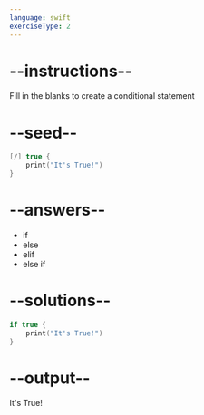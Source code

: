 ```yaml
---
language: swift
exerciseType: 2
---
```


# --instructions--

Fill in the blanks to create a conditional statement

# --seed--

```swift
[/] true {
    print("It's True!")
}
```

# --answers--

- if
- else
- elif
- else if

# --solutions--

```swift
if true {
    print("It's True!")
}
```

# --output--

It's True!
